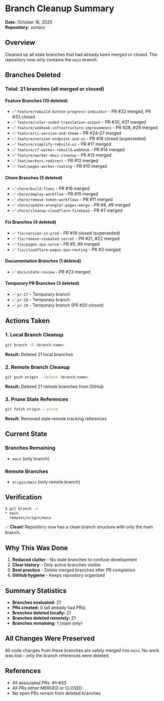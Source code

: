 # Branch Cleanup Summary

**Date:** October 16, 2025  
**Repository:** vortaro

## Overview

Cleaned up all stale branches that had already been merged or closed. The repository now only contains the `main` branch.

## Branches Deleted

### Total: 21 branches (all merged or closed)

#### Feature Branches (10 deleted)
- ✅ `feature/rebuild-button-progress-indicator` - PR #32 merged, PR #33 closed
- ✅ `feature/color-coded-translation-output` - PR #30, #31 merged
- ✅ `feature/webhook-infrastructure-improvements` - PR #28, #29 merged
- ✅ `feature/ci-version-and-theme` - PR #24-27 merged
- ✅ `feature/version-endpoint-and-ui` - PR #18 closed (superseded)
- ✅ `feature/simplify-rebuild-ui` - PR #17 merged
- ✅ `feature/cf-worker-rebuild-webhook` - PR #14 merged
- ✅ `feature/worker-docs-cleanup` - PR #13 merged
- ✅ `feat/workers-redirect` - PR #12 merged
- ✅ `feat/pages-worker-routing` - PR #10 merged

#### Chore Branches (5 deleted)
- ✅ `chore/build-fixes` - PR #16 merged
- ✅ `chore/deploy-workflow` - PR #15 merged
- ✅ `chore/remove-token-workflows` - PR #11 merged
- ✅ `chore/update-wrangler-pages-merge` - PR #8, #9 merged
- ✅ `chore/cleanup-cloudflare-firebase` - PR #7 merged

#### Fix Branches (4 deleted)
- ✅ `fix/version-in-prod` - PR #19 closed (superseded)
- ✅ `fix/remove-revealed-secret` - PR #21, #22 merged
- ✅ `fix/pages-spa-serve` - PR #5, #6 merged
- ✅ `fix/cloudflare-pages-spa-routing` - PR #3 merged

#### Documentation Branches (1 deleted)
- ✅ `docs/state-review` - PR #23 merged

#### Temporary PR Branches (3 deleted)
- ✅ `pr-17` - Temporary branch
- ✅ `pr-18` - Temporary branch
- ✅ `pr-19` - Temporary branch (PR #20 closed)

## Actions Taken

### 1. Local Branch Cleanup
```bash
git branch -D <branch-name>
```
**Result:** Deleted 21 local branches

### 2. Remote Branch Cleanup
```bash
git push origin --delete <branch-name>
```
**Result:** Deleted 21 remote branches from GitHub

### 3. Prune Stale References
```bash
git fetch origin --prune
```
**Result:** Removed stale remote tracking references

## Current State

### Branches Remaining
- `main` (only branch)

### Remote Branches
- `origin/main` (only remote branch)

## Verification

```bash
$ git branch -a
* main
  remotes/origin/main
```

✅ **Clean!** Repository now has a clean branch structure with only the main branch.

## Why This Was Done

1. **Reduced clutter** - No stale branches to confuse development
2. **Clear history** - Only active branches visible
3. **Best practice** - Delete merged branches after PR completion
4. **GitHub hygiene** - Keeps repository organized

## Summary Statistics

- **Branches evaluated:** 21
- **PRs created:** 0 (all already had PRs)
- **Branches deleted locally:** 21
- **Branches deleted remotely:** 21
- **Branches remaining:** 1 (main only)

## All Changes Were Preserved

All code changes from these branches are safely merged into `main`. No work was lost - only the branch references were deleted.

## References

- All associated PRs: #1-#33
- All PRs either MERGED or CLOSED
- No open PRs remain from deleted branches

